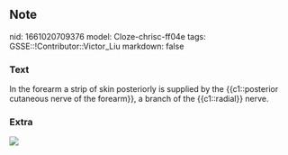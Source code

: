 ## Note
nid: 1661020709376
model: Cloze-chrisc-ff04e
tags: GSSE::!Contributor::Victor_Liu
markdown: false

### Text
In the forearm a strip of skin posteriorly is supplied by the {{c1::posterior cutaneous nerve of the forearm}}, a branch of the {{c1::radial}} nerve.

### Extra
<img src="paste-a67f5dc5366176271c4aaf80dbb5ec26ff5078dc.jpg">
